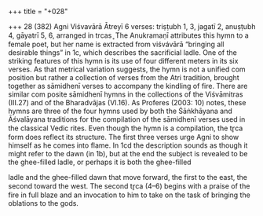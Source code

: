 +++
title = "+028"

+++
28 (382)
Agni
Viśvavārā Ātreyī
6 verses: triṣṭubh 1, 3, jagatī 2, anuṣṭubh 4, gāyatrī 5, 6, arranged in trcas ̥
The Anukramaṇī attributes this hymn to a female poet, but her name is extracted from  viśvávārā “bringing all desirable things” in 1c, which describes the sacrificial ladle. One of the striking features of this hymn is its use of four different meters in  its six verses. As that metrical variation suggests, the hymn is not a unified com position but rather a collection of verses from the Atri tradition, brought together  as sāmidhenī verses to accompany the kindling of fire. There are similar com posite sāmidhenī hymns in the collections of the Viśvāmitras (III.27) and of the  Bharadvājas (VI.16). As Proferes (2003: 10) notes, these hymns are three of the four  hymns used by both the Śāṅkhāyana and Āśvalāyana traditions for the compilation  of the sāmidhenī verses used in the classical Vedic rites.
Even though the hymn is a compilation, the tr̥ca form does reflect its structure.  The first three verses urge Agni to show himself as he comes into flame. In 1cd the  description sounds as though it might refer to the dawn (in 1b), but at the end the  subject is revealed to be the ghee-filled ladle, or perhaps it is both the ghee-filled

ladle and the ghee-filled dawn that move forward, the first to the east, the second  toward the west. The second tr̥ca (4–6) begins with a praise of the fire in full blaze  and an invocation to him to take on the task of bringing the oblations to the gods.
